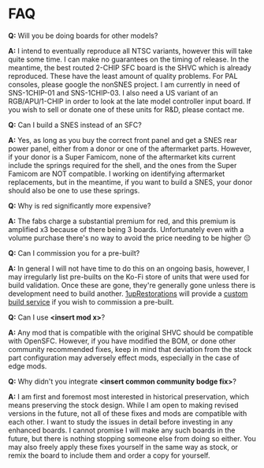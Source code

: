 # FAQ

**Q:** Will you be doing boards for other models?

**A:** I intend to eventually reproduce all NTSC variants, however this will take quite some time. I can make no guarantees on the timing of release. In the meantime, the best routed 2-CHIP SFC board is the SHVC which is already reproduced. These have the least amount of quality problems. For PAL consoles, please google the nonSNES project. I am currently in need of SNS-1CHIP-01 and SNS-1CHIP-03. I also need a US variant of an RGB/APU/1-CHIP in order to look at the late model controller input board. If you wish to sell or donate one of these units for R&D, please contact me.

**Q:** Can I build a SNES instead of an SFC?

**A:** Yes, as long as you buy the correct front panel and get a SNES rear power panel, either from a donor or one of the aftermarket parts. However, if your donor is a Super Famicom, none of the aftermarket kits current include the springs required for the shell, and the ones from the Super Famicom are NOT compatible. I working on identifying aftermarket replacements, but in the meantime, if you want to build a SNES, your donor should also be one to use these springs.

**Q:** Why is red significantly more expensive?

**A:** The fabs charge a substantial premium for red, and this premium is amplified x3 because of there being 3 boards. Unfortunately even with a volume purchase there's no way to avoid the price needing to be higher 😔

**Q:** Can I commission you for a pre-built?

**A:** In general I will not have time to do this on an ongoing basis, however, I may irregularly list pre-builts on the Ko-Fi store of units that were used for build validation. Once these are gone, they're generally gone unless there is development need to build another. [1upRestorations](https://1uprestorations.com) will provide a [custom build service](https://1uprestorations.com/collections/pre-modded-consoles/products/opensfc-custom-build) if you wish to commission a pre-built.

**Q:** Can I use **&lt;insert mod x&gt;**?

**A:** Any mod that is compatible with the original SHVC should be compatible with OpenSFC. However, if you have modified the BOM, or done other community recommended fixes, keep in mind that deviation from the stock part configuration may adversely effect mods, especially in the case of edge mods.

**Q:** Why didn't you integrate **&lt;insert common community bodge fix&gt;**?

**A:** I am first and foremost most interested in historical preservation, which means preserving the stock design. While I am open to making revised versions in the future, not all of these fixes and mods are compatible with each other. I want to study the issues in detail before investing in any enhanced boards. I cannot promise I will make any such boards in the future, but there is nothing stopping someone else from doing so either. You may also freely apply these fixes yourself in the same way as stock, or remix the board to include them and order a copy for yourself.
